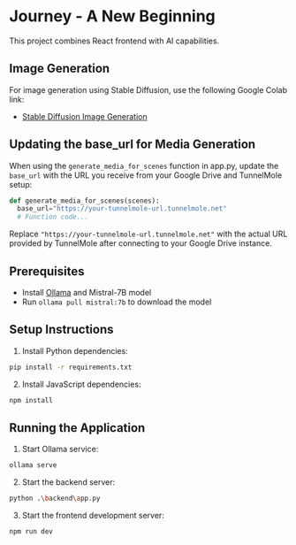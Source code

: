 # Journey - A New Beginning

This project combines React frontend with AI capabilities.

## Image Generation

For image generation using Stable Diffusion, use the following Google Colab link:
- [Stable Diffusion Image Generation](https://colab.research.google.com/drive/1NqXO83_tATvxKYmzlHUYZ2PnGPnpNvS7?usp=sharing)

## Updating the base_url for Media Generation

When using the `generate_media_for_scenes` function in app.py, update the `base_url` with the URL you receive from your Google Drive and TunnelMole setup:

```python
def generate_media_for_scenes(scenes):
  base_url="https://your-tunnelmole-url.tunnelmole.net"
  # Function code...
```

Replace `"https://your-tunnelmole-url.tunnelmole.net"` with the actual URL provided by TunnelMole after connecting to your Google Drive instance.

## Prerequisites

- Install [Ollama](https://ollama.com/) and Mistral-7B model
- Run `ollama pull mistral:7b` to download the model

## Setup Instructions

1. Install Python dependencies:
```bash
pip install -r requirements.txt
```

2. Install JavaScript dependencies:
```bash
npm install
```

## Running the Application

1. Start Ollama service:
```bash
ollama serve
```

2. Start the backend server:
```bash
python .\backend\app.py
```

3. Start the frontend development server:
```bash
npm run dev
```

